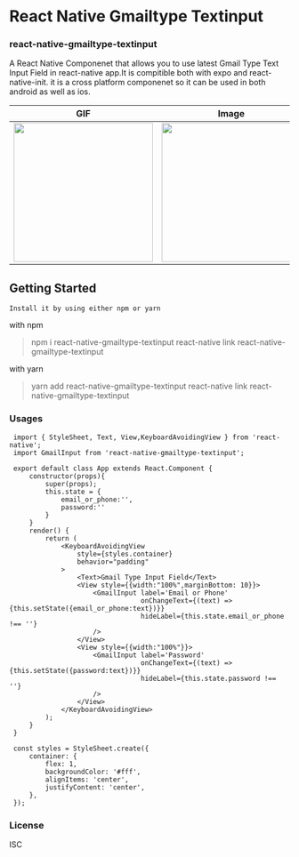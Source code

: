 # React Native Gmailtype Textinput 
### react-native-gmailtype-textinput
A React Native Componenet that allows you to use latest Gmail Type Text Input Field in react-native app.It is compitible both 
with expo and react-native-init.
it is a cross platform componenet so it can be used in both android as well as ios. 


| GIF                                                                                                                 |                                                       Image                                                      | Image |
|---------------------------------------------------------------------------------------------------------------------|----------------------------------------------------------------------------------------------------------------|------------------------------|
| <img src="https://github.com/mkm1997/react-native-gmailtype-textinput/blob/master/assets/screen.gif" width="250px"> | <img src="https://github.com/mkm1997/react-native-gmailtype-textinput/blob/master/assets/1.jpeg"  width="250px"> |<img src="https://github.com/mkm1997/react-native-gmailtype-textinput/blob/master/assets/2.jpeg" width="250px">|




## Getting Started

`Install it by using either npm or yarn`

with npm

>npm i react-native-gmailtype-textinput
>react-native link react-native-gmailtype-textinput

with yarn

>yarn add react-native-gmailtype-textinput
>react-native link react-native-gmailtype-textinput





### Usages

```import React from 'react';
 import { StyleSheet, Text, View,KeyboardAvoidingView } from 'react-native';
 import GmailInput from 'react-native-gmailtype-textinput';
 
 export default class App extends React.Component {
     constructor(props){
         super(props);
         this.state = {
             email_or_phone:'',
             password:''
         }
     }
     render() {
         return (
             <KeyboardAvoidingView
                 style={styles.container}
                 behavior="padding"
             >
                 <Text>Gmail Type Input Field</Text>
                 <View style={{width:"100%",marginBottom: 10}}>
                     <GmailInput label='Email or Phone'
                                 onChangeText={(text) => {this.setState({email_or_phone:text})}}
                                 hideLabel={this.state.email_or_phone !== ''}
                     />
                 </View>
                 <View style={{width:"100%"}}>
                     <GmailInput label='Password'
                                 onChangeText={(text) => {this.setState({password:text})}}
                                 hideLabel={this.state.password !== ''}
                     />
                 </View>
             </KeyboardAvoidingView>
         );
     }
 }
 
 const styles = StyleSheet.create({
     container: {
         flex: 1,
         backgroundColor: '#fff',
         alignItems: 'center',
         justifyContent: 'center',
     },
 });
```

 
### License

ISC